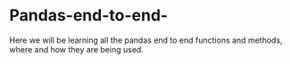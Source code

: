 # Pandas-end-to-end-
Here we will be learning all the pandas end to end functions and methods, where and how they are being used. 
